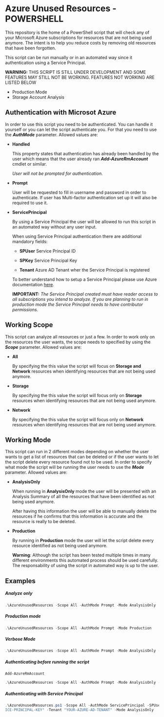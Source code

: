 # Azure Unused Resources -  POWERSHELL
This repository is the home of a PowerShell script that will check any of your Microsoft Azure subscriptions for resources that are not being used anymore. The intent is to help you reduce costs by removing old resources that have been forgotten. 

This script can be run manually or in an automated way since it authentication using a Service Principal.

**WARNING:** THIS SCRIPT IS STILL UNDER DEVELOPMENT AND SOME FEATURES MAY STILL NOT BE WORKING. FEATURES NOT WORKING ARE LISTED BELOW

 - Production Mode
 - Storage Account Analysis

## Authentication with Microsot Azure
In order to use this script you need to be authenticated. You can handle it yourself or you can let the script authenticate you. For that you need to use the **_AuthMode_** parameter. Allowed values are:

- **Handled**

    This property states that authentication has already been handled by the user which means that the user already ran **_Add-AzureRmAccount_** cmdlet or similar. 
    
    _User will not be prompted for authentication._

- **Prompt**

    User will be requested to fill in username and password in order to authenticate. If user has Multi-factor authentication set up it will also be required to use it.

- **ServicePrincipal**

    By using a Service Principal the user will be allowed to run this script in an automated way without any user input.

    When using Service Principal authentication there are additional mandatory fields: 

     - **SPUser** Service Principal ID

     - **SPKey** Service Principal Key

     - **Tenant** Azure AD Tenant wher the Service Principal is registered

    To better understand how to setup a Service Principal please use Azure documentation [here](https://docs.microsoft.com/en-us/azure/azure-resource-manager/resource-group-create-service-principal-portal). 

    **IMPORTANT:** _The Service Principal created must have reader access to all subscriptions you intend to analyze. If you are planning to run in production mode the Service Principal needs to have contributor permissions._

## Working Scope
This script can analyze all resources or just a few. In order to work only on the resources the user wants, the scope needs to specified by using the **_Scope_** parameter. Allowed values are:

- **All**

    By specifying the this value the script will focus on **Storage and Network** resources when identifying resources that are not being used anymore.

- **Storage**

   By specifying the this value the script will focus only on **Storage** resources when identifying resources that are not being used anymore.

- **Network**

    By specifying the this value the script will focus only on **Network** resources when identifying resources that are not being used anymore.

## Working Mode
This script can run in 2 different modes depending on whether the user wants to get a list of resources that can be deleted or if the user wants to let the script delete every resource found not to be used. In order to specify what mode the script will be running the user needs to use the **_Mode_** parameter. Allowed values are:

- **AnalysisOnly**

    When running in **AnalysisOnly** mode the user will be presented with an Analysis Summary of all the resources that have been identified as not being used anymore. 

    After having this information the user will be able to manually delete the resources if he confirms that this information is accurate and the resource is really to be deleted.

- **Production**

    By running in **Production** mode the user will let the script delete every resource identified as not being used anymore. 

    **Warning**: Although the script has been tested multiple times in many different environments this automated process should be used carefully. The responsability of using the script in automated way is up to the user.

## Examples
##### Analyze only


```powershell
.\AzureUnusedResources -Scope All -AuthMode Prompt -Mode AnalysisOnly
```

##### Production mode


```powershell
.\AzureUnusedResources -Scope All -AuthMode Prompt -Mode Production
```

##### Verbose Mode


```powershell
.\AzureUnusedResources -Scope All -AuthMode Prompt -Mode AnalysisOnly -VerboseMode
```

##### Authenticating before running the script


```powershell
Add-AzureRmAccount

.\AzureUnusedResources -Scope All -AuthMode Prompt -Mode AnalysisOnly -VerboseMode
```

##### Authenticating with Service Principal


```powershell
.\AzureUnusedResources.ps1 -Scope All -AuthMode ServicePrincipal -SPUser "YOUR-SERVICE-PRINCIPAL-ID" -SPKey "YOUR-SERV
ICE-PRINCIPAL-KEY" -Tenant "YOUR-AZURE-AD-TENANT" -Mode AnalysisOnly
```